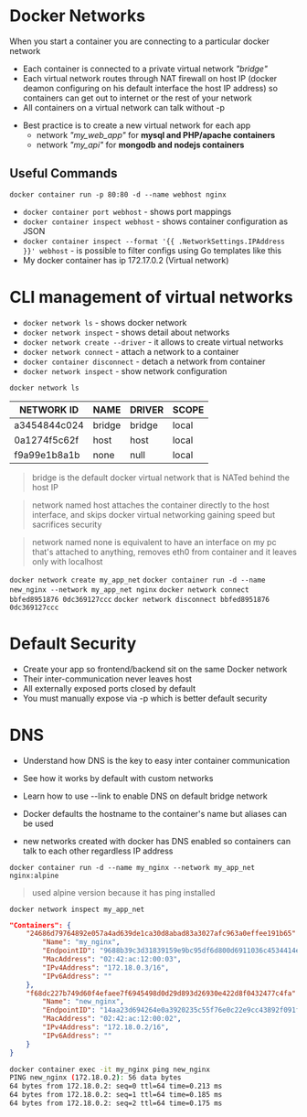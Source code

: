 # Docker Networks

When you start a container you are connecting to a particular docker
network
- Each container is connected to a private virtual network *"bridge"*
- Each virtual network routes through NAT firewall on host IP 
(docker deamon configuring on his default interface the host IP address) so
containers can get out to internet or the rest of your network
- All containers on a virtual network can talk without -p
* Best practice is to create a new virtual network for each app
    - network *"my_web_app"* for **mysql and PHP/apache containers**
    - network *"my_api"* for **mongodb and nodejs containers**

## Useful Commands

`docker container run -p 80:80 -d --name webhost nginx`

- `docker container port webhost` - shows port mappings 
- `docker container inspect webhost` - shows container configuration as JSON
- `docker container inspect --format '{{ .NetworkSettings.IPAddress }}' webhost` - is possible to filter configs using Go templates like this
- My docker container has ip 172.17.0.2 (Virtual network)

# CLI management of virtual networks

- `docker network ls` - shows docker network
- `docker network inspect` - shows detail about networks
- `docker network create --driver` - it allows to create virtual networks
- `docker network connect` - attach a network to a container
- `docker container disconnect` - detach a network from container
- `docker network inspect` - show network configuration

`docker network ls`

NETWORK ID  |NAME  |DRIVER|SCOPE|
------------|------|------|-----|
a3454844c024|bridge|bridge|local|
0a1274f5c62f|host  |host  |local|
f9a99e1b8a1b|none  |null  |local|

> bridge is the default docker virtual network that is 
> NATed behind the host IP

> network named host attaches the container directly to the
> host interface, and skips docker virtual networking gaining 
> speed but sacrifices security

> network named none is equivalent to have an interface on my
> pc that's attached to anything, removes eth0 from container and
> it leaves only with localhost

`docker network create my_app_net`
`docker container run -d --name new_nginx --network my_app_net nginx`
`docker network connect bbfed8951876 0dc369127ccc`
`docker network disconnect bbfed8951876 0dc369127ccc`

# Default Security

- Create your app so frontend/backend sit on the same Docker network
- Their inter-communication never leaves host
- All externally exposed ports closed by default
- You must manually expose via -p which is better default security

# DNS

- Understand how DNS is the key to easy inter container communication
- See how it works by default with custom networks
- Learn how to use --link to enable DNS on default bridge network


- Docker defaults the hostname to the container's name but aliases can be used
- new networks created with docker has DNS enabled so containers can talk to
  each other regardless IP address

`docker container run -d --name my_nginx --network my_app_net nginx:alpine`

> used alpine version because it has ping installed

`docker network inspect my_app_net`
```json
"Containers": {
    "24686d79764892e057a4ad639de1ca30d8abad83a3027afc963a0effee191b65": {
        "Name": "my_nginx",
        "EndpointID": "9688b39c3d31839159e9bc95df6d800d6911036c4534414ea6b00943116e0f2a",
        "MacAddress": "02:42:ac:12:00:03",
        "IPv4Address": "172.18.0.3/16",
        "IPv6Address": ""
    },
    "f68dc227b749d60f4efaee7f6945498d0d29d893d26930e422d8f0432477c4fa": {
        "Name": "new_nginx",
        "EndpointID": "14aa23d694264e0a3920235c55f76e0c22e9cc43892f091fe953ceb8f9af7590",
        "MacAddress": "02:42:ac:12:00:02",
        "IPv4Address": "172.18.0.2/16",
        "IPv6Address": ""
    }
}
```


```sh
docker container exec -it my_nginx ping new_nginx
PING new_nginx (172.18.0.2): 56 data bytes
64 bytes from 172.18.0.2: seq=0 ttl=64 time=0.213 ms
64 bytes from 172.18.0.2: seq=1 ttl=64 time=0.185 ms
64 bytes from 172.18.0.2: seq=2 ttl=64 time=0.175 ms
```